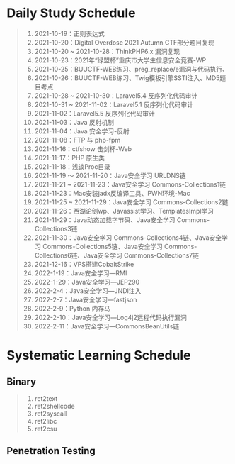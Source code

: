 # Daily Study Schedule

> 1. 2021-10-19：正则表达式
> 2. 2021-10-20：Digital Overdose 2021 Autumn CTF部分题目复现
> 3. 2021-10-20 ~ 2021-10-28：ThinkPHP6.x 漏洞复现
> 4. 2021-10-23：2021年“绿盟杯”重庆市大学生信息安全竞赛-WP
> 5. 2021-10-25：BUUCTF-WEB练习、preg_replace/e漏洞与代码执行、
> 6. 2021-10-26：BUUCTF-WEB练习、Twig模板引擎SSTI注入、MD5题目考点
> 7. 2021-10-28 ~ 2021-10-30：Laravel5.4 反序列化代码审计
> 8. 2021-10-31 ~ 2021-11-02：Laravel5.1 反序列化代码审计
> 9. 2021-11-02：Laravel5.5 反序列化代码审计
> 10. 2021-11-03：Java 反射机制
> 11. 2021-11-04：Java 安全学习-反射
> 12. 2021-11-08：FTP 与 php-fpm
> 13. 2021-11-16：ctfshow 击剑杯-Web
> 14. 2021-11-17：PHP 原生类
> 15. 2021-11-18：浅谈Proc目录
> 16. 2021-11-19 ～ 2021-11-20：Java安全学习 URLDNS链
> 17. 2021-11-21 ~ 2021-11-23：Java安全学习 Commons-Collections1链
> 18. 2021-11-23：Mac安装jadx反编译工具、PWN环境-Mac
> 19. 2021-11-25 ~ 2021-11-29：Java安全学习 Commons-Collections2链
> 20. 2021-11-26：西湖论剑wp、Javassist学习、TemplatesImpl学习
> 21. 2021-11-29：Java动态加载字节码、Java安全学习 Commons-Collections3链
> 22. 2021-11-30：Java安全学习 Commons-Collections4链、Java安全学习 Commons-Collections5链、Java安全学习 Commons-Collections6链、Java安全学习 Commons-Collections7链
> 23. 2021-12-16：VPS搭建CobaltStrike
> 24. 2022-1-19：Java安全学习—RMI
> 25. 2022-1-29：Java安全学习—JEP290
> 26. 2022-2-4：Java安全学习—JNDI注入
> 27. 2022-2-7：Java安全学习—fastjson
> 28. 2022-2-9：Python 内存马
> 29. 2022-2-10：Java安全学习—Log4j2远程代码执行漏洞
> 30. 2022-2-11：Java安全学习—CommonsBeanUtils链

# Systematic Learning Schedule
## Binary
> 1. ret2text
> 2. ret2shellcode
> 3. ret2syscall
> 4. ret2libc
> 5. ret2csu

## Penetration Testing